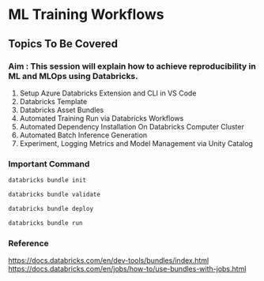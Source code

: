 # ML Training Workflows


## Topics To Be Covered

### Aim : This session will explain how to achieve reproducibility in ML and MLOps using Databricks. 

1. Setup Azure Databricks Extension and CLI in VS Code
2. Databricks Template
3. Databricks Asset Bundles
4. Automated Training Run via Databricks Workflows
5. Automated Dependency Installation On Databricks Computer Cluster
6. Automated Batch Inference Generation 
7. Experiment, Logging Metrics and Model Management via Unity Catalog   

### Important Command

```bash
databricks bundle init
```

```bash
databricks bundle validate
```

```bash
databricks bundle deploy
```

```bash
databricks bundle run
```

### Reference

https://docs.databricks.com/en/dev-tools/bundles/index.html
https://docs.databricks.com/en/jobs/how-to/use-bundles-with-jobs.html